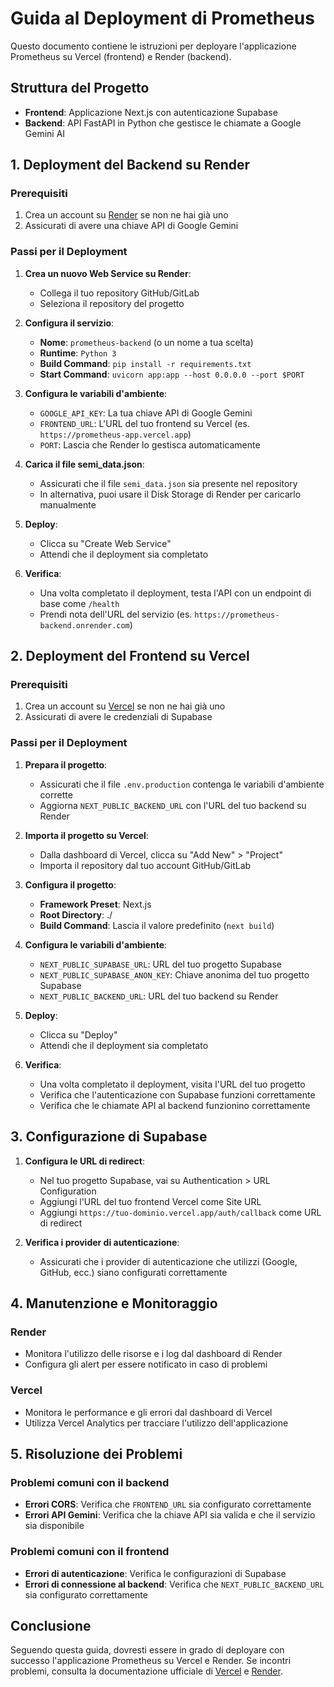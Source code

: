 # Guida al Deployment di Prometheus

Questo documento contiene le istruzioni per deployare l'applicazione Prometheus su Vercel (frontend) e Render (backend).

## Struttura del Progetto

- **Frontend**: Applicazione Next.js con autenticazione Supabase
- **Backend**: API FastAPI in Python che gestisce le chiamate a Google Gemini AI

## 1. Deployment del Backend su Render

### Prerequisiti

1. Crea un account su [Render](https://render.com) se non ne hai già uno
2. Assicurati di avere una chiave API di Google Gemini

### Passi per il Deployment

1. **Crea un nuovo Web Service su Render**:
   - Collega il tuo repository GitHub/GitLab
   - Seleziona il repository del progetto

2. **Configura il servizio**:
   - **Nome**: `prometheus-backend` (o un nome a tua scelta)
   - **Runtime**: `Python 3`
   - **Build Command**: `pip install -r requirements.txt`
   - **Start Command**: `uvicorn app:app --host 0.0.0.0 --port $PORT`

3. **Configura le variabili d'ambiente**:
   - `GOOGLE_API_KEY`: La tua chiave API di Google Gemini
   - `FRONTEND_URL`: L'URL del tuo frontend su Vercel (es. `https://prometheus-app.vercel.app`)
   - `PORT`: Lascia che Render lo gestisca automaticamente

4. **Carica il file semi_data.json**:
   - Assicurati che il file `semi_data.json` sia presente nel repository
   - In alternativa, puoi usare il Disk Storage di Render per caricarlo manualmente

5. **Deploy**:
   - Clicca su "Create Web Service"
   - Attendi che il deployment sia completato

6. **Verifica**:
   - Una volta completato il deployment, testa l'API con un endpoint di base come `/health`
   - Prendi nota dell'URL del servizio (es. `https://prometheus-backend.onrender.com`)

## 2. Deployment del Frontend su Vercel

### Prerequisiti

1. Crea un account su [Vercel](https://vercel.com) se non ne hai già uno
2. Assicurati di avere le credenziali di Supabase

### Passi per il Deployment

1. **Prepara il progetto**:
   - Assicurati che il file `.env.production` contenga le variabili d'ambiente corrette
   - Aggiorna `NEXT_PUBLIC_BACKEND_URL` con l'URL del tuo backend su Render

2. **Importa il progetto su Vercel**:
   - Dalla dashboard di Vercel, clicca su "Add New" > "Project"
   - Importa il repository dal tuo account GitHub/GitLab

3. **Configura il progetto**:
   - **Framework Preset**: Next.js
   - **Root Directory**: ./
   - **Build Command**: Lascia il valore predefinito (`next build`)

4. **Configura le variabili d'ambiente**:
   - `NEXT_PUBLIC_SUPABASE_URL`: URL del tuo progetto Supabase
   - `NEXT_PUBLIC_SUPABASE_ANON_KEY`: Chiave anonima del tuo progetto Supabase
   - `NEXT_PUBLIC_BACKEND_URL`: URL del tuo backend su Render

5. **Deploy**:
   - Clicca su "Deploy"
   - Attendi che il deployment sia completato

6. **Verifica**:
   - Una volta completato il deployment, visita l'URL del tuo progetto
   - Verifica che l'autenticazione con Supabase funzioni correttamente
   - Verifica che le chiamate API al backend funzionino correttamente

## 3. Configurazione di Supabase

1. **Configura le URL di redirect**:
   - Nel tuo progetto Supabase, vai su Authentication > URL Configuration
   - Aggiungi l'URL del tuo frontend Vercel come Site URL
   - Aggiungi `https://tuo-dominio.vercel.app/auth/callback` come URL di redirect

2. **Verifica i provider di autenticazione**:
   - Assicurati che i provider di autenticazione che utilizzi (Google, GitHub, ecc.) siano configurati correttamente

## 4. Manutenzione e Monitoraggio

### Render

- Monitora l'utilizzo delle risorse e i log dal dashboard di Render
- Configura gli alert per essere notificato in caso di problemi

### Vercel

- Monitora le performance e gli errori dal dashboard di Vercel
- Utilizza Vercel Analytics per tracciare l'utilizzo dell'applicazione

## 5. Risoluzione dei Problemi

### Problemi comuni con il backend

- **Errori CORS**: Verifica che `FRONTEND_URL` sia configurato correttamente
- **Errori API Gemini**: Verifica che la chiave API sia valida e che il servizio sia disponibile

### Problemi comuni con il frontend

- **Errori di autenticazione**: Verifica le configurazioni di Supabase
- **Errori di connessione al backend**: Verifica che `NEXT_PUBLIC_BACKEND_URL` sia configurato correttamente

## Conclusione

Seguendo questa guida, dovresti essere in grado di deployare con successo l'applicazione Prometheus su Vercel e Render. Se incontri problemi, consulta la documentazione ufficiale di [Vercel](https://vercel.com/docs) e [Render](https://render.com/docs).
